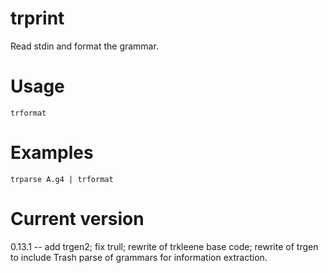 # trprint

Read stdin and format the grammar.

# Usage

    trformat

# Examples

    trparse A.g4 | trformat

# Current version

0.13.1 -- add trgen2; fix trull; rewrite of trkleene base code; rewrite of trgen to include Trash parse of grammars for information extraction.
